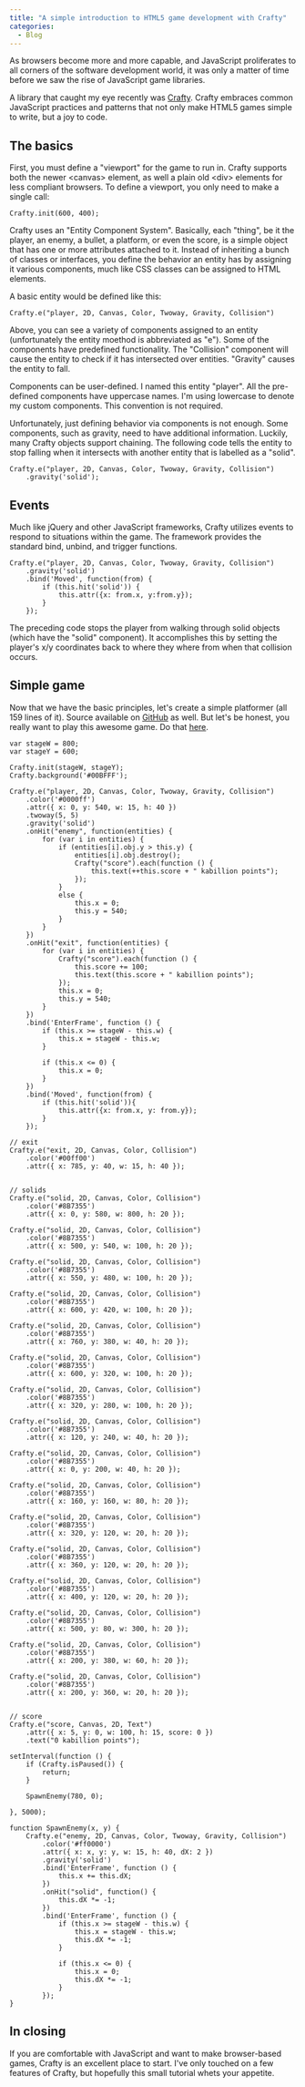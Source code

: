 ```yaml
---
title: "A simple introduction to HTML5 game development with Crafty"
categories:
  - Blog
---
```



As browsers become more and more capable, and JavaScript proliferates to all corners of the software development world, it was only a matter of time before we saw the rise of JavaScript game libraries.

A library that caught my eye recently was [Crafty](http://craftyjs.com/). Crafty embraces common JavaScript practices and patterns that not only make HTML5 games simple to write, but a joy to code.

## The basics

First, you must define a "viewport" for the game to run in. Crafty supports both the newer &lt;canvas&gt; element, as well a plain old &lt;div&gt; elements for less compliant browsers. To define a viewport, you only need to make a single call:

	Crafty.init(600, 400);

Crafty uses an "Entity Component System". Basically, each "thing", be it the player, an enemy, a bullet, a platform, or even the score, is a simple object that has one or more attributes attached to it. Instead of inheriting a bunch of classes or interfaces, you define the behavior an entity has by assigning it various components, much like CSS classes can be assigned to HTML elements.

A basic entity would be defined like this:

	Crafty.e("player, 2D, Canvas, Color, Twoway, Gravity, Collision")

Above, you can see a variety of components assigned to an entity (unfortunately the entity moethod is abbreviated as "e"). Some of the components have predefined functionality. The "Collision" component will cause the entity to check if it has intersected over entities. "Gravity" causes the entity to fall.

Components can be user-defined. I named this entity "player". All the pre-defined components have uppercase names. I'm using lowercase to denote my custom components. This convention is not required.

Unfortunately, just defining behavior via components is not enough. Some components, such as gravity, need to have additional information. Luckily, many Crafty objects support chaining. The following code tells the entity to stop falling when it intersects with another entity that is labelled as a "solid".

	Crafty.e("player, 2D, Canvas, Color, Twoway, Gravity, Collision")
		.gravity('solid');

## Events

Much like jQuery and other JavaScript frameworks, Crafty utilizes events to respond to situations within the game. The framework provides the standard bind, unbind, and trigger functions.

	Crafty.e("player, 2D, Canvas, Color, Twoway, Gravity, Collision")
		.gravity('solid')
		.bind('Moved', function(from) {
			if (this.hit('solid')) {
				this.attr({x: from.x, y:from.y});
			}
		});

The preceding code stops the player from walking through solid objects (which have the "solid" component). It accomplishes this by setting the player's x/y coordinates back to where they where from when that collision occurs.

## Simple game

Now that we have the basic principles, let's create a simple platformer (all 159 lines of it). Source available on [GitHub](https://github.com/Fammy/crafty-platformer) as well. But let's be honest, you really want to play this awesome game. Do that [here](http://famularo.org/Games/CraftyPlatformer).

	var stageW = 800;
	var stageY = 600;

	Crafty.init(stageW, stageY);
	Crafty.background('#00BFFF');

	Crafty.e("player, 2D, Canvas, Color, Twoway, Gravity, Collision")
		.color('#0000ff')
		.attr({ x: 0, y: 540, w: 15, h: 40 })
		.twoway(5, 5)
		.gravity('solid')
		.onHit("enemy", function(entities) {
			for (var i in entities) {
				if (entities[i].obj.y > this.y) {
					entities[i].obj.destroy();
					Crafty("score").each(function () {
						this.text(++this.score + " kabillion points");
					});
				}
				else {
					this.x = 0;
					this.y = 540;
				}
			}
		})
		.onHit("exit", function(entities) {
			for (var i in entities) {
				Crafty("score").each(function () {
					this.score += 100;
					this.text(this.score + " kabillion points");
				});
				this.x = 0;
				this.y = 540;
			}
		})
		.bind('EnterFrame', function () {
			if (this.x >= stageW - this.w) {
				this.x = stageW - this.w;
			}

			if (this.x <= 0) {
				this.x = 0;
			}
		})
		.bind('Moved', function(from) {
			if (this.hit('solid')){
				this.attr({x: from.x, y: from.y});
			}
		});

	// exit
	Crafty.e("exit, 2D, Canvas, Color, Collision")
		.color('#00ff00')
		.attr({ x: 785, y: 40, w: 15, h: 40 });


	// solids
	Crafty.e("solid, 2D, Canvas, Color, Collision")
		.color('#8B7355')
		.attr({ x: 0, y: 580, w: 800, h: 20 });

	Crafty.e("solid, 2D, Canvas, Color, Collision")
		.color('#8B7355')
		.attr({ x: 500, y: 540, w: 100, h: 20 });

	Crafty.e("solid, 2D, Canvas, Color, Collision")
		.color('#8B7355')
		.attr({ x: 550, y: 480, w: 100, h: 20 });

	Crafty.e("solid, 2D, Canvas, Color, Collision")
		.color('#8B7355')
		.attr({ x: 600, y: 420, w: 100, h: 20 });

	Crafty.e("solid, 2D, Canvas, Color, Collision")
		.color('#8B7355')
		.attr({ x: 760, y: 380, w: 40, h: 20 });

	Crafty.e("solid, 2D, Canvas, Color, Collision")
		.color('#8B7355')
		.attr({ x: 600, y: 320, w: 100, h: 20 });

	Crafty.e("solid, 2D, Canvas, Color, Collision")
		.color('#8B7355')
		.attr({ x: 320, y: 280, w: 100, h: 20 });

	Crafty.e("solid, 2D, Canvas, Color, Collision")
		.color('#8B7355')
		.attr({ x: 120, y: 240, w: 40, h: 20 });

	Crafty.e("solid, 2D, Canvas, Color, Collision")
		.color('#8B7355')
		.attr({ x: 0, y: 200, w: 40, h: 20 });

	Crafty.e("solid, 2D, Canvas, Color, Collision")
		.color('#8B7355')
		.attr({ x: 160, y: 160, w: 80, h: 20 });

	Crafty.e("solid, 2D, Canvas, Color, Collision")
		.color('#8B7355')
		.attr({ x: 320, y: 120, w: 20, h: 20 });

	Crafty.e("solid, 2D, Canvas, Color, Collision")
		.color('#8B7355')
		.attr({ x: 360, y: 120, w: 20, h: 20 });

	Crafty.e("solid, 2D, Canvas, Color, Collision")
		.color('#8B7355')
		.attr({ x: 400, y: 120, w: 20, h: 20 });

	Crafty.e("solid, 2D, Canvas, Color, Collision")
		.color('#8B7355')
		.attr({ x: 500, y: 80, w: 300, h: 20 });

	Crafty.e("solid, 2D, Canvas, Color, Collision")
		.color('#8B7355')
		.attr({ x: 200, y: 380, w: 60, h: 20 });

	Crafty.e("solid, 2D, Canvas, Color, Collision")
		.color('#8B7355')
		.attr({ x: 200, y: 360, w: 20, h: 20 });


	// score
	Crafty.e("score, Canvas, 2D, Text")
		.attr({ x: 5, y: 0, w: 100, h: 15, score: 0 })
		.text("0 kabillion points");

	setInterval(function () {
		if (Crafty.isPaused()) {
			return;
		}

		SpawnEnemy(780, 0);

	}, 5000);

	function SpawnEnemy(x, y) {
		Crafty.e("enemy, 2D, Canvas, Color, Twoway, Gravity, Collision")
			.color('#ff0000')
			.attr({ x: x, y: y, w: 15, h: 40, dX: 2 })
			.gravity('solid')
			.bind('EnterFrame', function () {
				this.x += this.dX;
			})
			.onHit("solid", function() {
				this.dX *= -1;
			})
			.bind('EnterFrame', function () {
				if (this.x >= stageW - this.w) {
					this.x = stageW - this.w;
					this.dX *= -1;
				}

				if (this.x <= 0) {
					this.x = 0;
					this.dX *= -1;
				}
			});
	}

## In closing

If you are comfortable with JavaScript and want to make browser-based games, Crafty is an excellent place to start. I've only touched on a few features of Crafty, but hopefully this small tutorial whets your appetite.